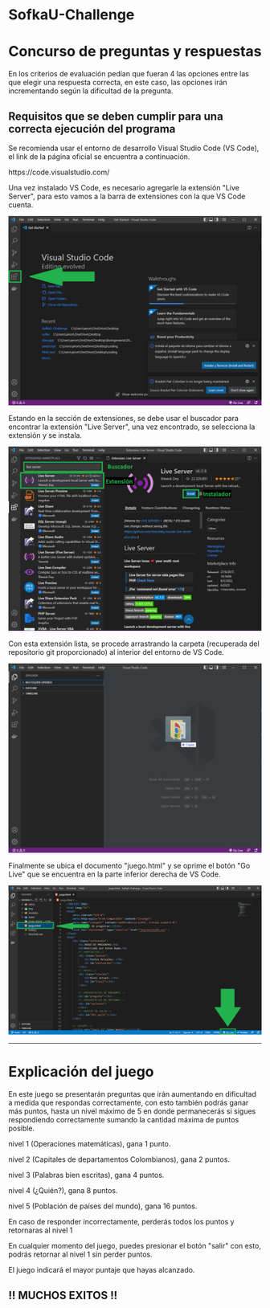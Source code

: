 # SofkaU-Challenge

<h1>Concurso de preguntas y respuestas</h1>
<p>En los criterios de evaluación pedían que fueran 4 las opciones entre las que elegir una respuesta correcta, en este caso, las opciones irán incrementando según la dificultad de la pregunta. </p>
</hr>
<h2>Requisitos que se deben cumplir para una correcta ejecución del programa</h2>
<p>Se recomienda usar el entorno de desarrollo Visual Studio Code (VS Code), el link de la página oficial se encuentra a continuación. </p>
<p><a>https://code.visualstudio.com/</a></p>
<p>Una vez instalado VS Code, es necesario agregarle la extensión "Live Server", para esto vamos a la barra de extensiones con la que VS Code cuenta. </p>
<img src='./img/extension.png'></img>
<p>Estando en la sección de extensiones, se debe usar el buscador para encontrar la extensión "Live Server", una vez encontrado, se selecciona la extensión y se instala. </p>
<img src='./img/instalador.png'></img>
<p>Con esta extensión lista, se procede arrastrando la carpeta (recuperada del repositorio git proporcionado) al interior del entorno de VS Code. </p>
<img src='./img/arrastrar.png'></img>
<p>Finalmente se ubica el documento "juego.html" y se oprime el botón "Go Live" que se encuentra en la parte inferior derecha de VS Code. </p>
<img src='./img/juego.png'></img>
<hr>

<h1>Explicación del juego</h1>
<p>En este juego se presentarán preguntas que irán aumentando en dificultad a medida que respondas correctamente, con esto también podrás ganar más puntos, hasta un nivel máximo de 5 en donde permanecerás si sigues respondiendo correctamente sumando la cantidad máxima de puntos posible. </p>
<p>nivel 1 (Operaciones matemáticas), gana 1 punto.</p>
<p>nivel 2 (Capitales de departamentos Colombianos), gana 2 puntos.</p>
<p>nivel 3 (Palabras bien escritas), gana 4 puntos.</p>
<p>nivel 4 (¿Quién?), gana 8 puntos.</p>
<p>nivel 5 (Población de países del mundo), gana 16 puntos.</p>
<p>En caso de responder incorrectamente, perderás todos los puntos y retornaras al nivel 1</p>
<p>En cualquier momento del juego, puedes presionar el botón "salir" con esto, podrás retornar al nivel 1 sin perder puntos.</p>
<p>El juego indicará el mayor puntaje que hayas alcanzado. </p>

<h2>!! MUCHOS EXITOS !!</h2>